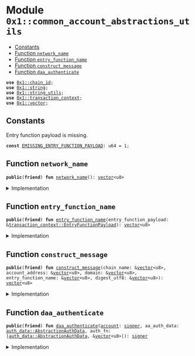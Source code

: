 
<a id="0x1_common_account_abstractions_utils"></a>

# Module `0x1::common_account_abstractions_utils`



-  [Constants](#@Constants_0)
-  [Function `network_name`](#0x1_common_account_abstractions_utils_network_name)
-  [Function `entry_function_name`](#0x1_common_account_abstractions_utils_entry_function_name)
-  [Function `construct_message`](#0x1_common_account_abstractions_utils_construct_message)
-  [Function `daa_authenticate`](#0x1_common_account_abstractions_utils_daa_authenticate)


<pre><code><b>use</b> <a href="chain_id.md#0x1_chain_id">0x1::chain_id</a>;
<b>use</b> <a href="../../aptos-stdlib/../move-stdlib/doc/string.md#0x1_string">0x1::string</a>;
<b>use</b> <a href="../../aptos-stdlib/doc/string_utils.md#0x1_string_utils">0x1::string_utils</a>;
<b>use</b> <a href="transaction_context.md#0x1_transaction_context">0x1::transaction_context</a>;
<b>use</b> <a href="../../aptos-stdlib/../move-stdlib/doc/vector.md#0x1_vector">0x1::vector</a>;
</code></pre>



<a id="@Constants_0"></a>

## Constants


<a id="0x1_common_account_abstractions_utils_EMISSING_ENTRY_FUNCTION_PAYLOAD"></a>

Entry function payload is missing.


<pre><code><b>const</b> <a href="common_account_abstractions_utils.md#0x1_common_account_abstractions_utils_EMISSING_ENTRY_FUNCTION_PAYLOAD">EMISSING_ENTRY_FUNCTION_PAYLOAD</a>: u64 = 1;
</code></pre>



<a id="0x1_common_account_abstractions_utils_network_name"></a>

## Function `network_name`



<pre><code><b>public</b>(<b>friend</b>) <b>fun</b> <a href="common_account_abstractions_utils.md#0x1_common_account_abstractions_utils_network_name">network_name</a>(): <a href="../../aptos-stdlib/../move-stdlib/doc/vector.md#0x1_vector">vector</a>&lt;u8&gt;
</code></pre>



<details>
<summary>Implementation</summary>


<pre><code><b>public</b>(<b>friend</b>) <b>fun</b> <a href="common_account_abstractions_utils.md#0x1_common_account_abstractions_utils_network_name">network_name</a>(): <a href="../../aptos-stdlib/../move-stdlib/doc/vector.md#0x1_vector">vector</a>&lt;u8&gt; {
    <b>let</b> <a href="chain_id.md#0x1_chain_id">chain_id</a> = <a href="chain_id.md#0x1_chain_id_get">chain_id::get</a>();
    <b>if</b> (<a href="chain_id.md#0x1_chain_id">chain_id</a> == 1) {
        b"mainnet"
    } <b>else</b> <b>if</b> (<a href="chain_id.md#0x1_chain_id">chain_id</a> == 2) {
        b"testnet"
    } <b>else</b> <b>if</b> (<a href="chain_id.md#0x1_chain_id">chain_id</a> == 4) {
        b"<b>local</b>"
    } <b>else</b> {
        <b>let</b> network_name = &<b>mut</b> <a href="../../aptos-stdlib/../move-stdlib/doc/vector.md#0x1_vector">vector</a>[];
        network_name.append(b"custom network: ");
        network_name.append(*<a href="../../aptos-stdlib/doc/string_utils.md#0x1_string_utils_to_string">string_utils::to_string</a>(&<a href="chain_id.md#0x1_chain_id">chain_id</a>).bytes());
        *network_name
    }
}
</code></pre>



</details>

<a id="0x1_common_account_abstractions_utils_entry_function_name"></a>

## Function `entry_function_name`



<pre><code><b>public</b>(<b>friend</b>) <b>fun</b> <a href="common_account_abstractions_utils.md#0x1_common_account_abstractions_utils_entry_function_name">entry_function_name</a>(entry_function_payload: &<a href="transaction_context.md#0x1_transaction_context_EntryFunctionPayload">transaction_context::EntryFunctionPayload</a>): <a href="../../aptos-stdlib/../move-stdlib/doc/vector.md#0x1_vector">vector</a>&lt;u8&gt;
</code></pre>



<details>
<summary>Implementation</summary>


<pre><code><b>public</b>(<b>friend</b>) <b>fun</b> <a href="common_account_abstractions_utils.md#0x1_common_account_abstractions_utils_entry_function_name">entry_function_name</a>(entry_function_payload: &EntryFunctionPayload): <a href="../../aptos-stdlib/../move-stdlib/doc/vector.md#0x1_vector">vector</a>&lt;u8&gt; {
    <b>let</b> entry_function_name = &<b>mut</b> <a href="../../aptos-stdlib/../move-stdlib/doc/vector.md#0x1_vector">vector</a>[];
    <b>let</b> addr_str = <a href="../../aptos-stdlib/doc/string_utils.md#0x1_string_utils_to_string">string_utils::to_string</a>(
        &<a href="transaction_context.md#0x1_transaction_context_account_address">transaction_context::account_address</a>(entry_function_payload)
    ).bytes();
    // .slice(1) <b>to</b> remove the leading '@' char
    entry_function_name.append(addr_str.slice(1, addr_str.length()));
    entry_function_name.append(b"::");
    entry_function_name.append(
        *<a href="transaction_context.md#0x1_transaction_context_module_name">transaction_context::module_name</a>(entry_function_payload).bytes()
    );
    entry_function_name.append(b"::");
    entry_function_name.append(
        *<a href="transaction_context.md#0x1_transaction_context_function_name">transaction_context::function_name</a>(entry_function_payload).bytes()
    );
    *entry_function_name
}
</code></pre>



</details>

<a id="0x1_common_account_abstractions_utils_construct_message"></a>

## Function `construct_message`



<pre><code><b>public</b>(<b>friend</b>) <b>fun</b> <a href="common_account_abstractions_utils.md#0x1_common_account_abstractions_utils_construct_message">construct_message</a>(chain_name: &<a href="../../aptos-stdlib/../move-stdlib/doc/vector.md#0x1_vector">vector</a>&lt;u8&gt;, account_address: &<a href="../../aptos-stdlib/../move-stdlib/doc/vector.md#0x1_vector">vector</a>&lt;u8&gt;, domain: &<a href="../../aptos-stdlib/../move-stdlib/doc/vector.md#0x1_vector">vector</a>&lt;u8&gt;, entry_function_name: &<a href="../../aptos-stdlib/../move-stdlib/doc/vector.md#0x1_vector">vector</a>&lt;u8&gt;, digest_utf8: &<a href="../../aptos-stdlib/../move-stdlib/doc/vector.md#0x1_vector">vector</a>&lt;u8&gt;): <a href="../../aptos-stdlib/../move-stdlib/doc/vector.md#0x1_vector">vector</a>&lt;u8&gt;
</code></pre>



<details>
<summary>Implementation</summary>


<pre><code><b>public</b>(<b>friend</b>) <b>fun</b> <a href="common_account_abstractions_utils.md#0x1_common_account_abstractions_utils_construct_message">construct_message</a>(
    chain_name: &<a href="../../aptos-stdlib/../move-stdlib/doc/vector.md#0x1_vector">vector</a>&lt;u8&gt;,
    account_address: &<a href="../../aptos-stdlib/../move-stdlib/doc/vector.md#0x1_vector">vector</a>&lt;u8&gt;,
    domain: &<a href="../../aptos-stdlib/../move-stdlib/doc/vector.md#0x1_vector">vector</a>&lt;u8&gt;,
    entry_function_name: &<a href="../../aptos-stdlib/../move-stdlib/doc/vector.md#0x1_vector">vector</a>&lt;u8&gt;,
    digest_utf8: &<a href="../../aptos-stdlib/../move-stdlib/doc/vector.md#0x1_vector">vector</a>&lt;u8&gt;,
): <a href="../../aptos-stdlib/../move-stdlib/doc/vector.md#0x1_vector">vector</a>&lt;u8&gt; {
    <b>let</b> message = &<b>mut</b> <a href="../../aptos-stdlib/../move-stdlib/doc/vector.md#0x1_vector">vector</a>[];
    message.append(*domain);
    message.append(b" wants you <b>to</b> sign in <b>with</b> your ");
    message.append(*chain_name);
    message.append(b" <a href="account.md#0x1_account">account</a>:\n");
    message.append(*account_address);
    message.append(b"\n\nPlease confirm you explicitly initiated this request from ");
    message.append(*domain);
    message.append(b".");
    message.append(b" You are approving <b>to</b> execute transaction ");
    message.append(*entry_function_name);
    message.append(b" on Aptos blockchain");
    <b>let</b> network_name = <a href="common_account_abstractions_utils.md#0x1_common_account_abstractions_utils_network_name">network_name</a>();
    message.append(b" (");
    message.append(network_name);
    message.append(b")");
    message.append(b".");
    message.append(b"\n\nNonce: ");
    message.append(*digest_utf8);
    *message
}
</code></pre>



</details>

<a id="0x1_common_account_abstractions_utils_daa_authenticate"></a>

## Function `daa_authenticate`



<pre><code><b>public</b>(<b>friend</b>) <b>fun</b> <a href="common_account_abstractions_utils.md#0x1_common_account_abstractions_utils_daa_authenticate">daa_authenticate</a>(<a href="account.md#0x1_account">account</a>: <a href="../../aptos-stdlib/../move-stdlib/doc/signer.md#0x1_signer">signer</a>, aa_auth_data: <a href="auth_data.md#0x1_auth_data_AbstractionAuthData">auth_data::AbstractionAuthData</a>, auth_fn: |<a href="auth_data.md#0x1_auth_data_AbstractionAuthData">auth_data::AbstractionAuthData</a>, &<a href="../../aptos-stdlib/../move-stdlib/doc/vector.md#0x1_vector">vector</a>&lt;u8&gt;|): <a href="../../aptos-stdlib/../move-stdlib/doc/signer.md#0x1_signer">signer</a>
</code></pre>



<details>
<summary>Implementation</summary>


<pre><code><b>public</b>(<b>friend</b>) inline <b>fun</b> <a href="common_account_abstractions_utils.md#0x1_common_account_abstractions_utils_daa_authenticate">daa_authenticate</a>(
    <a href="account.md#0x1_account">account</a>: <a href="../../aptos-stdlib/../move-stdlib/doc/signer.md#0x1_signer">signer</a>,
    aa_auth_data: AbstractionAuthData,
    auth_fn: |AbstractionAuthData, &<a href="../../aptos-stdlib/../move-stdlib/doc/vector.md#0x1_vector">vector</a>&lt;u8&gt;|,
): <a href="../../aptos-stdlib/../move-stdlib/doc/signer.md#0x1_signer">signer</a> {
    <b>let</b> maybe_entry_function_payload = <a href="transaction_context.md#0x1_transaction_context_entry_function_payload">transaction_context::entry_function_payload</a>();
    <b>if</b> (maybe_entry_function_payload.is_some()) {
        <b>let</b> entry_function_payload = maybe_entry_function_payload.destroy_some();
        <b>let</b> entry_function_name = <a href="common_account_abstractions_utils.md#0x1_common_account_abstractions_utils_entry_function_name">entry_function_name</a>(&entry_function_payload);

        // call the passed-in function value
        auth_fn(aa_auth_data, &entry_function_name);
        <a href="account.md#0x1_account">account</a>
    } <b>else</b> {
        <b>abort</b>(<a href="common_account_abstractions_utils.md#0x1_common_account_abstractions_utils_EMISSING_ENTRY_FUNCTION_PAYLOAD">EMISSING_ENTRY_FUNCTION_PAYLOAD</a>)
    }
}
</code></pre>



</details>


[move-book]: https://aptos.dev/move/book/SUMMARY
